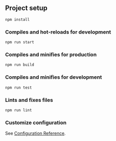## Project setup

```
npm install
```

### Compiles and hot-reloads for development

```
npm run start
```

### Compiles and minifies for production

```
npm run build
```

### Compiles and minifies for development

```
npm run test
```

### Lints and fixes files

```
npm run lint
```

### Customize configuration

See [Configuration Reference](https://cli.vuejs.org/config/).
